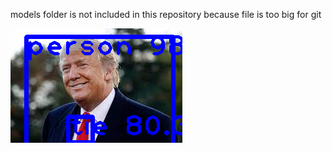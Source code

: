 models folder is not included in this repository because file is too big for git

![alt text](https://github.com/YHL04/YOLO/blob/master/output/output.png)
